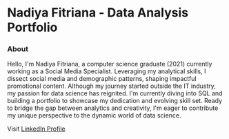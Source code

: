 <h1><b>Nadiya Fitriana - Data Analysis Portfolio</b></h1>

<h3>About</h3>
<p>Hello, I'm Nadiya Fitriana, a computer science graduate (2021) currently working as a Social Media Specialist. Leveraging my analytical skills, I dissect social media and demographic patterns, shaping impactful promotional content. Although my journey started outside the IT industry, my passion for data science has reignited. I'm currently diving into SQL and building a portfolio to showcase my dedication and evolving skill set. Ready to bridge the gap between analytics and creativity, I'm eager to contribute my unique perspective to the dynamic world of data science.</p>

<p>Visit <a href="https://www.linkedin.com/in/nadiya-fitriana/">LinkedIn Profile</a></p>
